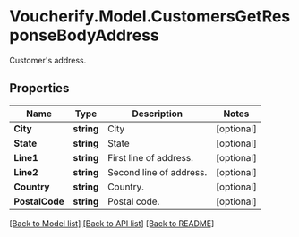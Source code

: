 # Voucherify.Model.CustomersGetResponseBodyAddress
Customer's address.

## Properties

Name | Type | Description | Notes
------------ | ------------- | ------------- | -------------
**City** | **string** | City | [optional] 
**State** | **string** | State | [optional] 
**Line1** | **string** | First line of address. | [optional] 
**Line2** | **string** | Second line of address. | [optional] 
**Country** | **string** | Country. | [optional] 
**PostalCode** | **string** | Postal code. | [optional] 

[[Back to Model list]](../../README.md#documentation-for-models) [[Back to API list]](../../README.md#documentation-for-api-endpoints) [[Back to README]](../../README.md)

